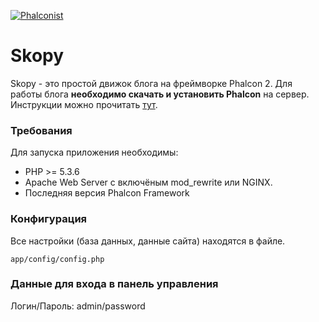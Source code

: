 [![Phalconist](http://phalconist.com/yuriygr/skopy/default.svg)](http://phalconist.com/yuriygr/skopy)

Skopy
==========
Skopy - это простой движок блога на фреймворке Phalcon 2.
Для работы блога **необходимо скачать и установить Phalcon** на сервер. Инструкции можно прочитать [тут](http://phalconphp.com/en/download).

### Требования

Для запуска приложения необходимы:

* PHP >= 5.3.6
* Apache Web Server с включёным mod_rewrite или NGINX.
* Последняя версия Phalcon Framework

### Конфигурация

Все настройки (база данных, данные сайта) находятся в файле.

    app/config/config.php

### Данные для входа в панель управления

Логин/Пароль:  admin/password
